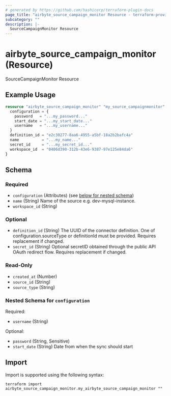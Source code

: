 ```yaml
---
# generated by https://github.com/hashicorp/terraform-plugin-docs
page_title: "airbyte_source_campaign_monitor Resource - terraform-provider-airbyte"
subcategory: ""
description: |-
  SourceCampaignMonitor Resource
---
```


# airbyte_source_campaign_monitor (Resource)

SourceCampaignMonitor Resource

## Example Usage

```terraform
resource "airbyte_source_campaign_monitor" "my_source_campaignmonitor" {
  configuration = {
    password   = "...my_password..."
    start_date = "...my_start_date..."
    username   = "...my_username..."
  }
  definition_id = "e2c30277-8aa6-4955-a5bf-18a2b2bafc4a"
  name          = "...my_name..."
  secret_id     = "...my_secret_id..."
  workspace_id  = "0406d390-312b-43e6-9387-97e125e84da6"
}
```

<!-- schema generated by tfplugindocs -->
## Schema

### Required

- `configuration` (Attributes) (see [below for nested schema](#nestedatt--configuration))
- `name` (String) Name of the source e.g. dev-mysql-instance.
- `workspace_id` (String)

### Optional

- `definition_id` (String) The UUID of the connector definition. One of configuration.sourceType or definitionId must be provided. Requires replacement if changed.
- `secret_id` (String) Optional secretID obtained through the public API OAuth redirect flow. Requires replacement if changed.

### Read-Only

- `created_at` (Number)
- `source_id` (String)
- `source_type` (String)

<a id="nestedatt--configuration"></a>
### Nested Schema for `configuration`

Required:

- `username` (String)

Optional:

- `password` (String, Sensitive)
- `start_date` (String) Date from when the sync should start

## Import

Import is supported using the following syntax:

```shell
terraform import airbyte_source_campaign_monitor.my_airbyte_source_campaign_monitor ""
```

